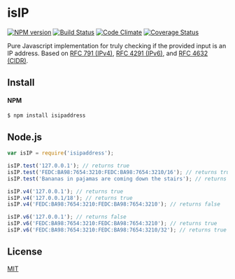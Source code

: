 isIP
=====
[![NPM version](https://badge.fury.io/js/isip.svg)](http://badge.fury.io/js/isipaddress)
[![Build Status](https://travis-ci.org/DavidTPate/isip.svg?branch=master)](https://travis-ci.org/DavidTPate/isip)
[![Code Climate](https://codeclimate.com/github/DavidTPate/isip/badges/gpa.svg)](https://codeclimate.com/github/DavidTPate/isip)
[![Coverage Status](https://img.shields.io/coveralls/DavidTPate/isip.svg?branch=master)](https://coveralls.io/r/DavidTPate/isip)

Pure Javascript implementation for truly checking if the provided input is an IP address. Based on [RFC 791 (IPv4)](http://tools.ietf.org/html/rfc791), [RFC 4291 (IPv6)](http://tools.ietf.org/html/rfc4291), and [RFC 4632 (CIDR)](http://tools.ietf.org/html/rfc4632).

## Install

#### NPM
```bash
$ npm install isipaddress
```

## Node.js
```js
var isIP = require('isipaddress');

isIP.test('127.0.0.1'); // returns true
isIP.test('FEDC:BA98:7654:3210:FEDC:BA98:7654:3210/16'); // returns true
isIP.test('Bananas in pajamas are coming down the stairs'); // returns false

isIP.v4('127.0.0.1'); // returns true
isIP.v4('127.0.0.1/18'); // returns true
isIP.v4('FEDC:BA98:7654:3210:FEDC:BA98:7654:3210'); // returns false

isIP.v6('127.0.0.1'); // returns false
isIP.v6('FEDC:BA98:7654:3210:FEDC:BA98:7654:3210'); // returns true
isIP.v6('FEDC:BA98:7654:3210:FEDC:BA98:7654:3210/32'); // returns true
```

## License

  [MIT](LICENSE)